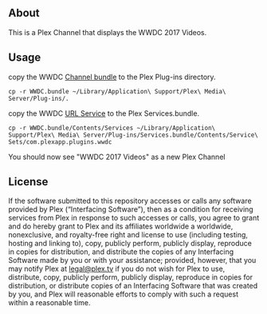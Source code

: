 About
-----
This is a Plex Channel that displays the WWDC 2017 Videos.

Usage
-----
copy the WWDC [Channel bundle](https://support.plex.tv/hc/en-us/articles/201169747-A-Beginner-s-Guide-to-v2-1) to the Plex Plug-ins directory.

	cp -r WWDC.bundle ~/Library/Application\ Support/Plex\ Media\ Server/Plug-ins/.

copy the WWDC [URL Service](https://support.plex.tv/hc/en-us/articles/201382123-The-Power-of-the-URL-Service) to the Plex Services.bundle.

	cp -r WWDC.bundle/Contents/Services ~/Library/Application\ Support/Plex\ Media\ Server/Plug-ins/Services.bundle/Contents/Service\ Sets/com.plexapp.plugins.wwdc

You should now see "WWDC 2017 Videos" as a new Plex Channel

License
-------

If the software submitted to this repository accesses or calls any software provided by Plex (“Interfacing Software”), then as a condition for receiving services from Plex in response to such accesses or calls, you agree to grant and do hereby grant to Plex and its affiliates worldwide a worldwide, nonexclusive, and royalty-free right and license to use (including testing, hosting and linking to), copy, publicly perform, publicly display, reproduce in copies for distribution, and distribute the copies of any Interfacing Software made by you or with your assistance; provided, however, that you may notify Plex at legal@plex.tv if you do not wish for Plex to use, distribute, copy, publicly perform, publicly display, reproduce in copies for distribution, or distribute copies of an Interfacing Software that was created by you, and Plex will reasonable efforts to comply with such a request within a reasonable time.
